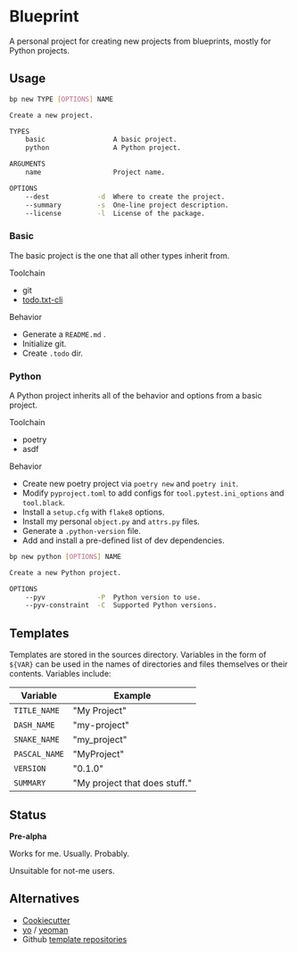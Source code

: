 Blueprint
=========

A personal project for creating new projects from blueprints, mostly for Python
projects.

Usage
-----

```bash
bp new TYPE [OPTIONS] NAME

Create a new project.

TYPES
    basic                 A basic project.
    python                A Python project.

ARGUMENTS
    name                  Project name.

OPTIONS
    --dest            -d  Where to create the project.
    --summary         -s  One-line project description.
    --license         -l  License of the package.
```

### Basic

The basic project is the one that all other types inherit from.

Toolchain

* git
* [todo.txt-cli](https://github.com/todotxt/todo.txt-cli)

Behavior

* Generate a `README.md` .
* Initialize git.
* Create `.todo` dir.

### Python

A Python project inherits all of the behavior and options from a basic project.

Toolchain

* poetry
* asdf

Behavior

* Create new poetry project via `poetry new` and `poetry init`.
* Modify `pyproject.toml` to add configs for `tool.pytest.ini_options` and `tool.black`.
* Install a `setup.cfg` with `flake8` options.
* Install my personal `object.py` and `attrs.py` files.
* Generate a `.python-version` file.
* Add and install a pre-defined list of dev dependencies.


```bash
bp new python [OPTIONS] NAME

Create a new Python project.

OPTIONS
    --pyv             -P  Python version to use.
    --pyv-constraint  -C  Supported Python versions.
```

Templates
---------

Templates are stored in the sources directory. Variables in the form of
`${VAR}` can be used in the names of directories and files themselves or their
contents. Variables include:

| Variable      | Example                       |
|---------------|-------------------------------|
| `TITLE_NAME`  | "My Project"                  |
| `DASH_NAME`   | "my-project"                  |
| `SNAKE_NAME`  | "my_project"                  |
| `PASCAL_NAME` | "MyProject"                   |
| `VERSION`     | "0.1.0"                       |
| `SUMMARY`     | "My project that does stuff." |

Status
------

**Pre-alpha**

Works for me. Usually. Probably.

Unsuitable for not-me users.

Alternatives
------------

* [Cookiecutter](https://www.cookiecutter.io/)
* [yo](https://github.com/yeoman/yo) / [yeoman](https://yeoman.io/)
* Github [template repositories](https://docs.github.com/en/repositories/creating-and-managing-repositories/creating-a-template-repository)
